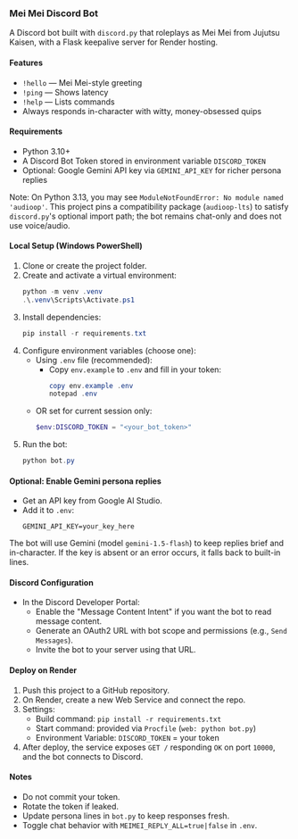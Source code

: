 ### Mei Mei Discord Bot

A Discord bot built with `discord.py` that roleplays as Mei Mei from Jujutsu Kaisen, with a Flask keepalive server for Render hosting.

#### Features
- `!hello` — Mei Mei-style greeting
- `!ping` — Shows latency
- `!help` — Lists commands
- Always responds in-character with witty, money-obsessed quips

#### Requirements
- Python 3.10+
- A Discord Bot Token stored in environment variable `DISCORD_TOKEN`
 - Optional: Google Gemini API key via `GEMINI_API_KEY` for richer persona replies

Note: On Python 3.13, you may see `ModuleNotFoundError: No module named 'audioop'`. This project pins a compatibility package (`audioop-lts`) to satisfy `discord.py`'s optional import path; the bot remains chat-only and does not use voice/audio.

#### Local Setup (Windows PowerShell)
1. Clone or create the project folder.
2. Create and activate a virtual environment:
   ```powershell
   python -m venv .venv
   .\.venv\Scripts\Activate.ps1
   ```
3. Install dependencies:
   ```powershell
   pip install -r requirements.txt
   ```
4. Configure environment variables (choose one):
   - Using `.env` file (recommended):
     - Copy `env.example` to `.env` and fill in your token:
       ```powershell
       copy env.example .env
       notepad .env
       ```
   - OR set for current session only:
       ```powershell
       $env:DISCORD_TOKEN = "<your_bot_token>"
       ```
5. Run the bot:
   ```powershell
   python bot.py
   ```

#### Optional: Enable Gemini persona replies
- Get an API key from Google AI Studio.
- Add it to `.env`:
  ```env
  GEMINI_API_KEY=your_key_here
  ```
The bot will use Gemini (model `gemini-1.5-flash`) to keep replies brief and in-character. If the key is absent or an error occurs, it falls back to built-in lines.

#### Discord Configuration
- In the Discord Developer Portal:
  - Enable the "Message Content Intent" if you want the bot to read message content.
  - Generate an OAuth2 URL with bot scope and permissions (e.g., `Send Messages`).
  - Invite the bot to your server using that URL.

#### Deploy on Render
1. Push this project to a GitHub repository.
2. On Render, create a new Web Service and connect the repo.
3. Settings:
   - Build command: `pip install -r requirements.txt`
   - Start command: provided via `Procfile` (`web: python bot.py`)
   - Environment Variable: `DISCORD_TOKEN` = your token
4. After deploy, the service exposes `GET /` responding `OK` on port `10000`, and the bot connects to Discord.

#### Notes
- Do not commit your token.
- Rotate the token if leaked.
- Update persona lines in `bot.py` to keep responses fresh.
 - Toggle chat behavior with `MEIMEI_REPLY_ALL=true|false` in `.env`.

